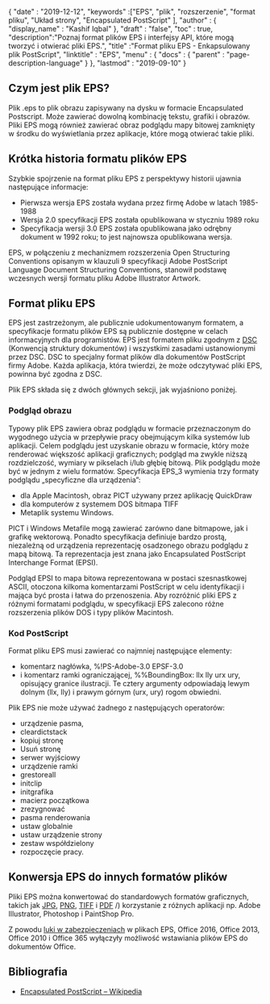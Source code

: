 {
  "date" : "2019-12-12",
  "keywords" :["EPS", "plik", "rozszerzenie", "format pliku", "Układ strony", "Encapsulated PostScript" ],
  "author" : {
    "display_name" : "Kashif Iqbal"
},
  "draft" : "false",
  "toc" : true,
  "description":"Poznaj format plików EPS i interfejsy API, które mogą tworzyć i otwierać pliki EPS.",
  "title" :"Format pliku EPS - Enkapsulowany plik PostScript",
  "linktitle" : "EPS",
  "menu" : {
    "docs" : {
      "parent" : "page-description-language"
}
},
  "lastmod" : "2019-09-10"
}

## Czym jest plik EPS?

Plik .eps to plik obrazu zapisywany na dysku w formacie Encapsulated Postscript. Może zawierać dowolną kombinację tekstu, grafiki i obrazów. Pliki EPS mogą również zawierać obraz podglądu mapy bitowej zamknięty w środku do wyświetlania przez aplikacje, które mogą otwierać takie pliki.

## Krótka historia formatu plików EPS

Szybkie spojrzenie na format pliku EPS z perspektywy historii ujawnia następujące informacje:

* Pierwsza wersja EPS została wydana przez firmę Adobe w latach 1985-1988
* Wersja 2.0 specyfikacji EPS została opublikowana w styczniu 1989 roku
* Specyfikacja wersji 3.0 EPS została opublikowana jako odrębny dokument w 1992 roku; to jest najnowsza opublikowana wersja.

EPS, w połączeniu z mechanizmem rozszerzenia Open Structuring Conventions opisanym w klauzuli 9 specyfikacji Adobe PostScript Language Document Structuring Conventions, stanowił podstawę wczesnych wersji formatu pliku Adobe Illustrator Artwork.

## Format pliku EPS

EPS jest zastrzeżonym, ale publicznie udokumentowanym formatem, a specyfikacje formatu plików EPS są publicznie dostępne w celach informacyjnych dla programistów. EPS jest formatem pliku zgodnym z [DSC](https://en.wikipedia.org/wiki/Document_Structuring_Conventions) (Konwencją struktury dokumentów) i wszystkimi zasadami ustanowionymi przez DSC. DSC to specjalny format plików dla dokumentów PostScript firmy Adobe. Każda aplikacja, która twierdzi, że może odczytywać pliki EPS, powinna być zgodna z DSC.

Plik EPS składa się z dwóch głównych sekcji, jak wyjaśniono poniżej.

### Podgląd obrazu ###

Typowy plik EPS zawiera obraz podglądu w formacie przeznaczonym do wygodnego użycia w przepływie pracy obejmującym kilka systemów lub aplikacji. Celem podglądu jest uzyskanie obrazu w formacie, który może renderować większość aplikacji graficznych; podgląd ma zwykle niższą rozdzielczość, wymiary w pikselach i/lub głębię bitową. Plik podglądu może być w jednym z wielu formatów. Specyfikacja EPS_3 wymienia trzy formaty podglądu „specyficzne dla urządzenia”:

* dla Apple Macintosh, obraz PICT używany przez aplikację QuickDraw
* dla komputerów z systemem DOS bitmapa TIFF
* Metaplik systemu Windows.

PICT i Windows Metafile mogą zawierać zarówno dane bitmapowe, jak i grafikę wektorową. Ponadto specyfikacja definiuje bardzo prostą, niezależną od urządzenia reprezentację osadzonego obrazu podglądu z mapą bitową. Ta reprezentacja jest znana jako Encapsulated PostScript Interchange Format (EPSI).

Podgląd EPSI to mapa bitowa reprezentowana w postaci szesnastkowej ASCII, otoczona kilkoma komentarzami PostScript w celu identyfikacji i mająca być prosta i łatwa do przenoszenia. Aby rozróżnić pliki EPS z różnymi formatami podglądu, w specyfikacji EPS zalecono różne rozszerzenia plików DOS i typy plików Macintosh.

### Kod PostScript

Format pliku EPS musi zawierać co najmniej następujące elementy:

* komentarz nagłówka, %!PS-Adobe-3.0 EPSF-3.0
* i komentarz ramki ograniczającej, %%BoundingBox: llx lly urx ury, opisujący granice ilustracji. Te cztery argumenty odpowiadają lewym dolnym (llx, lly) i prawym górnym (urx, ury) rogom obwiedni.

Plik EPS nie może używać żadnego z następujących operatorów:

* urządzenie pasma,
* cleardictstack
* kopiuj stronę
* Usuń stronę
* serwer wyjściowy
* urządzenie ramki
* grestoreall
* initclip
* initgrafika
* macierz początkowa
* zrezygnować
* pasma renderowania
* ustaw globalnie
* ustaw urządzenie strony
* zestaw współdzielony
* rozpoczęcie pracy.

## Konwersja EPS do innych formatów plików

Pliki EPS można konwertować do standardowych formatów graficznych, takich jak [JPG](/pl/image/jpeg/), [PNG](/pl/image/png/), [TIFF](/pl/image/tiff/) i [PDF](/pl/pdf) /) korzystanie z różnych aplikacji np. Adobe Illustrator, Photoshop i PaintShop Pro.

Z powodu [luki w zabezpieczeniach](https://support.microsoft.com/en-us/office/support-for-eps-images-has-been-turned-off-in-office-a069d664-4bcf-415e-a1b5-cbb0c334a840) w plikach EPS, Office 2016, Office 2013, Office 2010 i Office 365 wyłączyły możliwość wstawiania plików EPS do dokumentów Office.

## Bibliografia

* [Encapsulated PostScript – Wikipedia](https://en.wikipedia.org/wiki/Encapsulated_PostScript)

